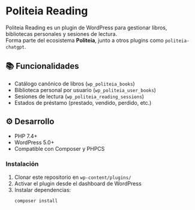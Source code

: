 # Politeia Reading

Politeia Reading es un plugin de WordPress para gestionar libros, bibliotecas personales y sesiones de lectura.  
Forma parte del ecosistema **Politeia**, junto a otros plugins como `politeia-chatgpt`.

## 📚 Funcionalidades
- Catálogo canónico de libros (`wp_politeia_books`)
- Biblioteca personal por usuario (`wp_politeia_user_books`)
- Sesiones de lectura (`wp_politeia_reading_sessions`)
- Estados de préstamo (prestado, vendido, perdido, etc.)

## ⚙️ Desarrollo
- PHP 7.4+
- WordPress 5.0+
- Compatible con Composer y PHPCS

### Instalación
1. Clonar este repositorio en `wp-content/plugins/`
2. Activar el plugin desde el dashboard de WordPress
3. Instalar dependencias:
   ```bash
   composer install

